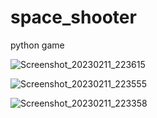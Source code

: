 # space_shooter
python game

![Screenshot_20230211_223615](https://user-images.githubusercontent.com/103642860/218282152-00513f8b-07cd-4919-94b3-e7cfa80a5964.png)

![Screenshot_20230211_223555](https://user-images.githubusercontent.com/103642860/218282165-8fff0201-6237-4e52-9218-7faaa850504a.png)

![Screenshot_20230211_223358](https://user-images.githubusercontent.com/103642860/218282175-9206959d-1b2a-429c-8838-d36aa84a1e15.png)
